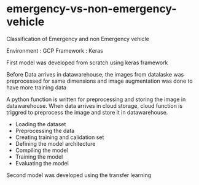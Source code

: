 # emergency-vs-non-emergency-vehicle
Classification of Emergency and non Emergency vehicle

Environment : GCP 
Framework : Keras 

First model was developed from scratch using keras framework 

Before Data arrives in datawarehouse, the images from datalaske was preprocessed 
for same dimensions and image augmentation was done to have more training data 

A python function is written for preprocessing and storing the image in datawarehouse.
When data arrives in cloud storage, cloud function is triggred to preprocess the image and store it in datawarehouse. 

- Loading the dataset
- Preprocessing the data 
- Creating training and calidation set
- Defining the model architecture
- Compiling the model 
- Training the model 
- Evaluating the model


Second model was developed using the transfer learning

